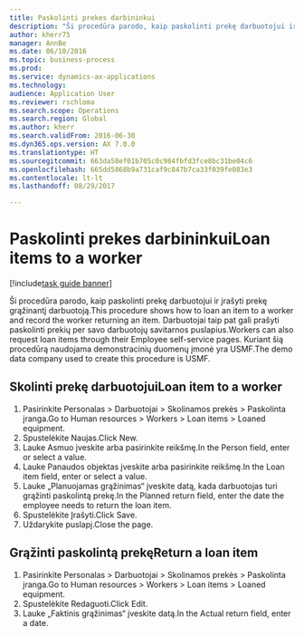 ```yaml
--- 
title: Paskolinti prekes darbininkui
description: "Ši procedūra parodo, kaip paskolinti prekę darbuotojui ir įrašyti prekę grąžinantį darbuotoją."
author: kherr75
manager: AnnBe
ms.date: 06/10/2016
ms.topic: business-process
ms.prod: 
ms.service: dynamics-ax-applications
ms.technology: 
audience: Application User
ms.reviewer: rschloma
ms.search.scope: Operations
ms.search.region: Global
ms.author: kherr
ms.search.validFrom: 2016-06-30
ms.dyn365.ops.version: AX 7.0.0
ms.translationtype: HT
ms.sourcegitcommit: 663da58ef01b705c0c984fbfd3fce8bc31be04c6
ms.openlocfilehash: 665dd5868b9a731caf9c847b7ca33f039fe083e3
ms.contentlocale: lt-lt
ms.lasthandoff: 08/29/2017

---
```

# <a name="loan-items-to-a-worker"></a><span data-ttu-id="b2399-103">Paskolinti prekes darbininkui</span><span class="sxs-lookup"><span data-stu-id="b2399-103">Loan items to a worker</span></span>

[!include[task guide banner](../../includes/task-guide-banner.md)]

<span data-ttu-id="b2399-104">Ši procedūra parodo, kaip paskolinti prekę darbuotojui ir įrašyti prekę grąžinantį darbuotoją.</span><span class="sxs-lookup"><span data-stu-id="b2399-104">This procedure shows how to loan an item to a worker and record the worker returning an item.</span></span> <span data-ttu-id="b2399-105">Darbuotojai taip pat gali prašyti paskolinti prekių per savo darbuotojų savitarnos puslapius.</span><span class="sxs-lookup"><span data-stu-id="b2399-105">Workers can also request loan items through their Employee self-service pages.</span></span> <span data-ttu-id="b2399-106">Kuriant šią procedūrą naudojama demonstracinių duomenų įmonė yra USMF.</span><span class="sxs-lookup"><span data-stu-id="b2399-106">The demo data company used to create this procedure is USMF.</span></span>


## <a name="loan-item-to-a-worker"></a><span data-ttu-id="b2399-107">Skolinti prekę darbuotojui</span><span class="sxs-lookup"><span data-stu-id="b2399-107">Loan item to a worker</span></span>
1. <span data-ttu-id="b2399-108">Pasirinkite Personalas > Darbuotojai > Skolinamos prekės > Paskolinta įranga.</span><span class="sxs-lookup"><span data-stu-id="b2399-108">Go to Human resources > Workers > Loan items > Loaned equipment.</span></span>
2. <span data-ttu-id="b2399-109">Spustelėkite Naujas.</span><span class="sxs-lookup"><span data-stu-id="b2399-109">Click New.</span></span>
3. <span data-ttu-id="b2399-110">Lauke Asmuo įveskite arba pasirinkite reikšmę.</span><span class="sxs-lookup"><span data-stu-id="b2399-110">In the Person field, enter or select a value.</span></span>
4. <span data-ttu-id="b2399-111">Lauke Panaudos objektas įveskite arba pasirinkite reikšmę.</span><span class="sxs-lookup"><span data-stu-id="b2399-111">In the Loan item field, enter or select a value.</span></span>
5. <span data-ttu-id="b2399-112">Lauke „Planuojamas grąžinimas“ įveskite datą, kada darbuotojas turi grąžinti paskolintą prekę.</span><span class="sxs-lookup"><span data-stu-id="b2399-112">In the Planned return field, enter the date the employee needs to return the loan item.</span></span>
6. <span data-ttu-id="b2399-113">Spustelėkite Įrašyti.</span><span class="sxs-lookup"><span data-stu-id="b2399-113">Click Save.</span></span>
7. <span data-ttu-id="b2399-114">Uždarykite puslapį.</span><span class="sxs-lookup"><span data-stu-id="b2399-114">Close the page.</span></span>

## <a name="return-a-loan-item"></a><span data-ttu-id="b2399-115">Grąžinti paskolintą prekę</span><span class="sxs-lookup"><span data-stu-id="b2399-115">Return a loan item</span></span>
1. <span data-ttu-id="b2399-116">Pasirinkite Personalas > Darbuotojai > Skolinamos prekės > Paskolinta įranga.</span><span class="sxs-lookup"><span data-stu-id="b2399-116">Go to Human resources > Workers > Loan items > Loaned equipment.</span></span>
2. <span data-ttu-id="b2399-117">Spustelėkite Redaguoti.</span><span class="sxs-lookup"><span data-stu-id="b2399-117">Click Edit.</span></span>
3. <span data-ttu-id="b2399-118">Lauke „Faktinis grąžinimas“ įveskite datą.</span><span class="sxs-lookup"><span data-stu-id="b2399-118">In the Actual return field, enter a date.</span></span>


